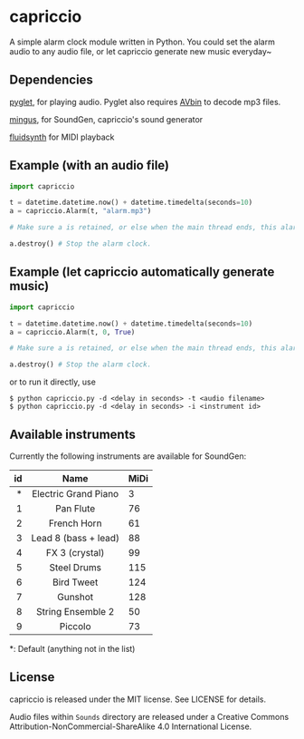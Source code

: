 # capriccio
A simple alarm clock module written in Python. You could set the alarm audio to any audio file, or let capriccio generate new music everyday~

## Dependencies
[pyglet](http://www.pyglet.org), for playing audio. Pyglet also requires [AVbin](http://avbin.github.io/AVbin/Home/Home.html) to decode mp3 files.

[mingus](https://github.com/bspaans/python-mingus), for SoundGen, capriccio's sound generator

[fluidsynth](http://www.fluidsynth.org/) for MIDI playback

## Example (with an audio file)
```python
import capriccio

t = datetime.datetime.now() + datetime.timedelta(seconds=10)
a = capriccio.Alarm(t, "alarm.mp3")

# Make sure a is retained, or else when the main thread ends, this alarm will also be released.

a.destroy() # Stop the alarm clock.
```
    
## Example (let capriccio automatically generate music)
```python
import capriccio

t = datetime.datetime.now() + datetime.timedelta(seconds=10)
a = capriccio.Alarm(t, 0, True)

# Make sure a is retained, or else when the main thread ends, this alarm will also be released.

a.destroy() # Stop the alarm clock.
```

or to run it directly, use
```
$ python capriccio.py -d <delay in seconds> -t <audio filename>
$ python capriccio.py -d <delay in seconds> -i <instrument id>
```

## Available instruments
Currently the following instruments are available for SoundGen:

| id |              Name           | MiDi |
| -----------------------:|:---------------------------:| ---- |
| * | Electric Grand Piano | 3 |
| 1 | Pan Flute | 76 |
| 2 | French Horn | 61 |
| 3 | Lead 8 (bass + lead) | 88 |
| 4 | FX 3 (crystal) | 99 |
| 5 | Steel Drums | 115 |
| 6 | Bird Tweet | 124 |
| 7 | Gunshot | 128 |
| 8 | String Ensemble 2 | 50 |
| 9 | Piccolo | 73 |

*: Default (anything not in the list)

## License
capriccio is released under the MIT license. See LICENSE for details.

Audio files within `Sounds` directory are released under a Creative Commons Attribution-NonCommercial-ShareAlike 4.0 International License.
